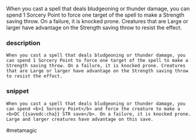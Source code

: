 When you cast a spell that deals bludgeoning or thunder damage, you can spend 1 Sorcery Point to force one target of the spell to make a Strength saving throw. On a failure, it is knocked prone. Creatures that are Large or larger have advantage on the Strength saving throw to resist the effect.
### description
```
When you cast a spell that deals bludgeoning or thunder damage, you can spend 1 Sorcery Point to force one target of the spell to make a Strength saving throw. On a failure, it is knocked prone. Creatures that are Large or larger have advantage on the Strength saving throw to resist the effect.
```

### snippet
```
When you cast a spell that deals bludgeoning or thunder damage, you can spend <b>1 Sorcery Point</b> and force the creature to make a <b>DC {{savedc:cha}} STR save</b>. On a failure, it is knocked prone. Large and larger creatures have advantage on this save.
```

#metamagic
